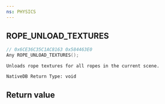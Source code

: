```yaml
---
ns: PHYSICS
---
```

## ROPE_UNLOAD_TEXTURES

```c
// 0x6CE36C35C1AC8163 0x584463E0
Any ROPE_UNLOAD_TEXTURES();
```

```
Unloads rope textures for all ropes in the current scene.  
```

```
NativeDB Return Type: void
```

## Return value
